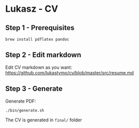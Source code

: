 # Lukasz - CV

## Step 1 - Prerequisites

```
brew install pdflatex pandoc
```

## Step 2 - Edit markdown

Edit CV markdown as you want: https://github.com/lukastymo/cv/blob/master/src/resume.md

## Step 3 - Generate

Generate PDF:

```
./bin/generate.sh
```

The CV is generated in `final/` folder
